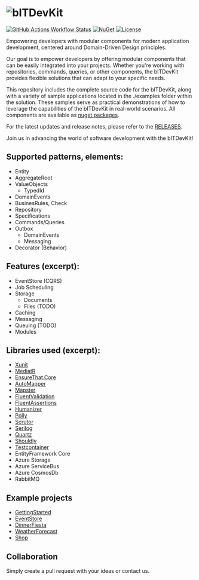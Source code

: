 ![bITDevKit](https://raw.githubusercontent.com/bridgingIT/bITdevKit/main/bITDevKit_Logo.png)
=====================================
[![GitHub Actions Workflow Status](https://img.shields.io/github/actions/workflow/status/bridgingIT/bITdevKit/github-actions.yml?style=flat)](https://github.com/bridgingIT/bITdevKit/actions/workflows/github-actions.yml)
[![NuGet](https://img.shields.io/nuget/v/BridgingIT.DevKit.Common.Utilities?style=flat-square&label=nuget%20packages)](https://www.nuget.org/packages?q=bitdevkit)
[![License](https://img.shields.io/badge/license-MIT-green)](./LICENSE)

Empowering developers with modular components for modern application development, centered around Domain-Driven Design principles.

Our goal is to empower developers by offering modular components that can be easily integrated into your projects. Whether you're working with repositories, commands, queries, or other components, the bITDevKit provides flexible solutions that can adapt to your specific needs.

This repository includes the complete source code for the bITDevKit, along with a variety of sample applications located in the ./examples folder within the solution. These samples serve as practical demonstrations of how to leverage the capabilities of the bITDevKit in real-world scenarios. All components are available as [nuget packages](https://www.nuget.org/packages?q=bitDevKit&packagetype=&prerel=true&sortby=relevance).

For the latest updates and release notes, please refer to the [RELEASES](https://raw.githubusercontent.com/bridgingIT/bITdevKit/main/RELEASES.md).

Join us in advancing the world of software development with the bITDevKit!


Supported patterns, elements:
--------------------------------
- Entity
- AggregateRoot
- ValueObjects
  - TypedId
- DomainEvents
- BusinesRules, Check
- Repository
- Specifications
- Commands/Queries
- Outbox 
  - DomainEvents 
  - Messaging
- Decorator (Behavior)

Features (excerpt):
-------------------------------------
- EventStore (CQRS)
- Job Scheduling
- Storage
  - Documents
  - Files (TODO)
- Caching
- Messaging
- Queuing (TODO)
- Modules

Libraries used (excerpt):
-------------------------------------
- [Xunit](https://github.com/xunit/xunit)
- [MediatR](https://github.com/jbogard/MediatR)
- [EnsureThat.Core](https://github.com/danielwertheim/Ensure.That)
- [AutoMapper](https://github.com/AutoMapper/AutoMapper)
- [Mapster](https://github.com/MapsterMapper/Mapster)
- [FluentValidation](https://github.com/FluentValidation/FluentValidation)
- [FluentAssertions](https://github.com/fluentassertions/fluentassertions)
- [Humanizer](https://github.com/Humanizr/Humanizer)
- [Polly](https://github.com/App-vNext/Polly)
- [Scrutor](https://github.com/khellang/Scrutor)
- [Serilog](https://github.com/serilog/serilog)
- [Quartz](https://github.com/quartz-scheduler/quartz)
- [Shouldly](https://github.com/shouldly/shouldly)
- [Testcontainer](https://github.com/testcontainers)
- EntityFramework Core
- Azure Storage
- Azure ServiceBus
- Azure CosmosDb
- RabbitMQ

Example projects
-----------------
- [GettingStarted](https://github.com/bridgingIT/bITdevKit.Examples.GettingStarted)
- [EventStore](https://github.com/bridgingit/bitdevkit/examples)
- [DinnerFiesta](https://github.com/bridgingit/bitdevkit/examples)
- [WeatherForecast](https://github.com/bridgingit/bitdevkit/examples)
- [Shop](https://github.com/bridgingit/bitdevkit/examples)

Collaboration
---------
Simply create a pull request with your ideas or contact us.
